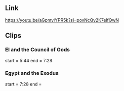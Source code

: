 ## Link
https://youtu.be/aGpmvlYPR5k?si=povNcQv2K7elfQwN

## Clips 

### El and the Council of Gods
start = 5:44
end = 7:28

### Egypt and the Exodus
start = 7:28
end = 